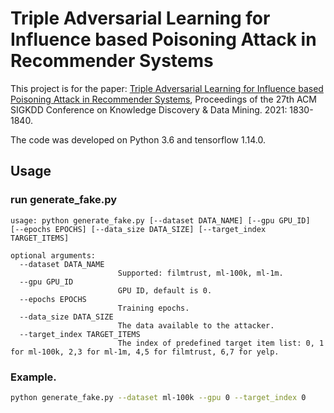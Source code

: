 # Triple Adversarial Learning for Influence based Poisoning Attack in Recommender Systems
This project is for the paper: [Triple Adversarial Learning for Influence based Poisoning Attack in Recommender Systems](https://dl.acm.org/doi/abs/10.1145/3447548.3467335), Proceedings of the 27th ACM SIGKDD Conference on Knowledge Discovery & Data Mining. 2021: 1830-1840.

The code was developed on Python 3.6 and tensorflow 1.14.0.

## Usage

### run generate_fake.py
```
usage: python generate_fake.py [--dataset DATA_NAME] [--gpu GPU_ID]
[--epochs EPOCHS] [--data_size DATA_SIZE] [--target_index TARGET_ITEMS]

optional arguments:
  --dataset DATA_NAME
                        Supported: filmtrust, ml-100k, ml-1m.
  --gpu GPU_ID
                        GPU ID, default is 0.
  --epochs EPOCHS
                        Training epochs.
  --data_size DATA_SIZE
                        The data available to the attacker.
  --target_index TARGET_ITEMS
                        The index of predefined target item list: 0, 1 for ml-100k, 2,3 for ml-1m, 4,5 for filmtrust, 6,7 for yelp.
```

### Example.
```bash
python generate_fake.py --dataset ml-100k --gpu 0 --target_index 0
```
